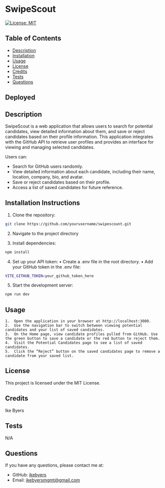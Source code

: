 # SwipeScout
[![License: MIT](https://img.shields.io/badge/License-MIT-yellow.svg)](https://opensource.org/licenses/MIT)
## Table of Contents
- [Description](#description)
- [Installation](#installation-instructions)
- [Usage](#usage)
- [License](#license)
- [Credits](#credits)
- [Tests](#tests)
- [Questions](#questions)

## Deployed 

## Description
SwipeScout is a web application that allows users to search for potential candidates, view detailed information about them, and save or reject candidates based on their profile information. This application integrates with the GitHub API to retrieve user profiles and provides an interface for viewing and managing selected candidates.

Users can:
- Search for GitHub users randomly.
- View detailed information about each candidate, including their name, location, company, bio, and avatar.
- Save or reject candidates based on their profile.
- Access a list of saved candidates for future reference.

## Installation Instructions
1. Clone the repository:
```bash
git clone https://github.com/yourusername/swipescount.git
```
2. Navigate to the project directory

3. Install dependencies:
```bash
npm install
```

4. Set up your API token:
	•	Create a .env file in the root directory.
	•	Add your GitHub token in the .env file:
```bash
VITE_GITHUB_TOKEN=your_github_token_here
```

5. Start the development server:
```bash
npm run dev
```

## Usage
	1.	Open the application in your browser at http://localhost:3000.
	2.	Use the navigation bar to switch between viewing potential candidates and your list of saved candidates.
	3.	On the Home page, view candidate profiles pulled from GitHub. Use the green button to save a candidate or the red button to reject them.
	4.	Visit the Potential Candidates page to see a list of saved candidates.
	5.	Click the “Reject” button on the saved candidates page to remove a candidate from your saved list.

## License 
This project is licensed under the MIT License.

## Credits
Ike Byers

## Tests
N/A

## Questions
If you have any questions, please contact me at:
- GitHub: [ikebyers](https://github.com/ikebyers)
- Email: ikebyersmgmt@gmail.com
